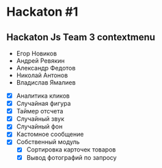 # Hackaton #1
## Hackaton Js Team 3 contextmenu
- Егор Новиков
- Андрей Ревякин
- Александр Федотов
- Николай Антонов
- Владислав Ямалиев

- [X] Аналитика кликов
- [X] Случайная фигура
- [X] Таймер отсчета
- [X] Случайный звук
- [X] Случайный фон
- [X] Кастомное сообщение
- [X] Собственный модуль
    - [X] Сортировка карточек товаров
    - [X] Вывод фотографий по запросу
